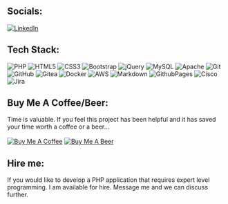 ## Socials:
[![LinkedIn](https://img.shields.io/badge/LinkedIn-%230077B5.svg?logo=linkedin&logoColor=white)](https://linkedin.com/in/oyeaussie) 

## Tech Stack:
![PHP](https://img.shields.io/badge/php-%23777BB4.svg?style=flat&logo=php&logoColor=white) 
![HTML5](https://img.shields.io/badge/html5-%23E34F26.svg?style=flat&logo=html5&logoColor=white) 
![CSS3](https://img.shields.io/badge/css3-%231572B6.svg?style=flat&logo=css3&logoColor=white) 
![Bootstrap](https://img.shields.io/badge/bootstrap-%238511FA.svg?style=flat&logo=bootstrap&logoColor=white) 
![jQuery](https://img.shields.io/badge/jquery-%230769AD.svg?style=flat&logo=jquery&logoColor=white) 
![MySQL](https://img.shields.io/badge/mysql-4479A1.svg?style=flat&logo=mysql&logoColor=white) 
![Apache](https://img.shields.io/badge/apache-%23D42029.svg?style=flat&logo=apache&logoColor=white) 
![Git](https://img.shields.io/badge/git-%23F05033.svg?style=flat&logo=git&logoColor=white) 
![GitHub](https://img.shields.io/badge/github-%23121011.svg?style=flat&logo=github&logoColor=white) 
![Gitea](https://img.shields.io/badge/Gitea-34495E?style=flat&logo=gitea&logoColor=5D9425) 
![Docker](https://img.shields.io/badge/docker-%230db7ed.svg?style=flat&logo=docker&logoColor=white) 
![AWS](https://img.shields.io/badge/AWS-%23FF9900.svg?style=flat&logo=amazon-aws&logoColor=white) 
![Markdown](https://img.shields.io/badge/markdown-%23000000.svg?style=flat&logo=markdown&logoColor=white) 
![GithubPages](https://img.shields.io/badge/github%20pages-121013?style=flat&logo=github&logoColor=white) 
![Cisco](https://img.shields.io/badge/cisco-%23049fd9.svg?style=flat&logo=cisco&logoColor=black) 
![Jira](https://img.shields.io/badge/jira-%230A0FFF.svg?style=flat&logo=jira&logoColor=white)

## Buy Me A Coffee/Beer:
Time is valuable. If you feel this project has been helpful and it has saved your time worth a coffee or a beer...<br><br>
<a href="https://www.buymeacoffee.com/oyeaussie" target="_blank"><img src="https://github.com/oyeaussie/assets/blob/main/buymecoffee.jpg" alt="Buy Me A Coffee"></a>
<a href="https://github.com/sponsors/oyeaussie?frequency=one-time&sponsor=oyeaussie&amount=10" target="_blank"><img src="https://github.com/oyeaussie/assets/blob/main/buymebeer.jpg" alt="Buy Me A Beer"></a>

## Hire me:
If you would like to develop a PHP application that requires expert level programming. I am available for hire. Message me and we can discuss further.
